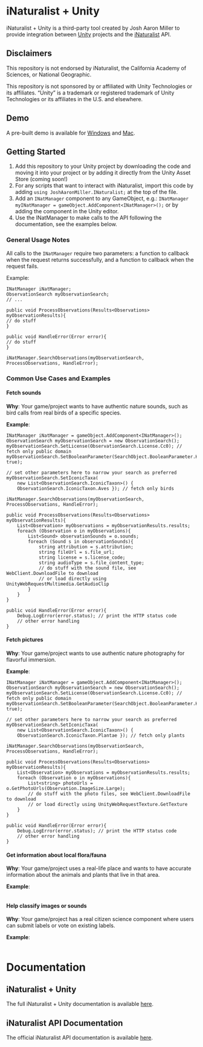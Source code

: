 # iNaturalist + Unity
iNaturalist + Unity is a third-party tool created by Josh Aaron Miller to provide integration between [Unity](https://unity.com/) projects and the [iNaturalist](https://www.inaturalist.org) API.

## Disclaimers
This repository is not endorsed by iNaturalist, the California Academy of Sciences, or National Geographic.

This repository is not sponsored by or affiliated with Unity Technologies or its affiliates. “Unity” is a trademark or registered trademark of Unity Technologies or its affiliates in the U.S. and elsewhere.

## Demo
A pre-built demo is available for [Windows](https://github.com/joshmiller17/iNatUnity/blob/main/WindowsBuild.zip) and [Mac](https://github.com/joshmiller17/iNatUnity/blob/main/iNatUnity.app.zip).

## Getting Started
1. Add this repository to your Unity project by downloading the code and moving it into your project or by adding it directly from the Unity Asset Store (coming soon!)
2. For any scripts that want to interact with iNaturalist, import this code by adding `using JoshAaronMiller.INaturalist;` at the top of the file.
3. Add an `INatManager` component to any GameObject, e.g.: `INatManager myINatManager = gameObject.AddComponent<INatManager>();` or by adding the component in the Unity editor.
4. Use the INatManager to make calls to the API following the documentation, see the examples below.

### General Usage Notes
All calls to the `INatManager` require two parameters: a function to callback when the request returns successfully, and a function to callback when the request fails.

Example:

```
INatManager iNatManager;
ObservationSearch myObservationSearch;
// ...

public void ProcessObservations(Results<Observations> myObservationResults){
// do stuff
}

public void HandleError(Error error){
// do stuff
}

iNatManager.SearchObservations(myObservationSearch, ProcessObservations, HandleError);
```


### Common Use Cases and Examples

#### Fetch sounds
**Why**: Your game/project wants to have authentic nature sounds, such as bird calls from real birds of a specific species.

**Example**:
```
INatManager iNatManager = gameObject.AddComponent<INatManager>();
ObservationSearch myObservationSearch = new ObservationSearch();
myObservationSearch.SetLicense(ObservationSearch.License.Cc0); // fetch only public domain
myObservationSearch.SetBooleanParameter(SearchObject.BooleanParameter.HasSounds, true);

// set other parameters here to narrow your search as preferred
myObservationSearch.SetIconicTaxa( 
    new List<ObservationSearch.IconicTaxon>() { 
    ObservationSearch.IconicTaxon.Aves }); // fetch only birds

iNatManager.SearchObservations(myObservationSearch, ProcessObservations, HandleError);

public void ProcessObservations(Results<Observations> myObservationResults){
    List<Observation> myObservations = myObservationResults.results;
    foreach (Observation o in myObservations){
        List<Sound> observationSounds = o.sounds;
        foreach (Sound s in observationSounds){
            string attribution = s.attribution;
            string fileUrl = s.file_url;
            string license = s.license_code;
            string audioType = s.file_content_type;
            // do stuff with the sound file, see WebClient.DownloadFile to download
            // or load directly using UnityWebRequestMultimedia.GetAudioClip
        }
    }
}

public void HandleError(Error error){
    Debug.LogError(error.status); // print the HTTP status code
    // other error handling
}

```

#### Fetch pictures
**Why**: Your game/project wants to use authentic nature photography for flavorful immersion.

**Example**:
```
INatManager iNatManager = gameObject.AddComponent<INatManager>();
ObservationSearch myObservationSearch = new ObservationSearch();
myObservationSearch.SetLicense(ObservationSearch.License.Cc0); // fetch only public domain
myObservationSearch.SetBooleanParameter(SearchObject.BooleanParameter.HasPhotos, true);

// set other parameters here to narrow your search as preferred
myObservationSearch.SetIconicTaxa( 
    new List<ObservationSearch.IconicTaxon>() { 
    ObservationSearch.IconicTaxon.Plantae }); // fetch only plants

iNatManager.SearchObservations(myObservationSearch, ProcessObservations, HandleError);

public void ProcessObservations(Results<Observations> myObservationResults){
    List<Observation> myObservations = myObservationResults.results;
    foreach (Observation o in myObservations){
        List<string> photoUrls = o.GetPhotoUrls(Observation.ImageSize.Large);
        // do stuff with the photo files, see WebClient.DownloadFile to download
        // or load directly using UnityWebRequestTexture.GetTexture
    }
}

public void HandleError(Error error){
    Debug.LogError(error.status); // print the HTTP status code
    // other error handling
}
```

#### Get information about local flora/fauna
**Why**: Your game/project uses a real-life place and wants to have accurate information about the animals and plants that live in that area.

**Example**:
```
```

#### Help classify images or sounds
**Why**: Your game/project has a real citizen science component where users can submit labels or vote on existing labels.

**Example**:
```
```


# Documentation

## iNaturalist + Unity
The full iNaturalist + Unity documentation is available [here](https://joshmiller17.github.io/iNatUnity/docs/api/JoshAaronMiller.INaturalist.html).


## iNaturalist API Documentation
The official iNaturalist API documentation is available [here](https://api.inaturalist.org/v1/docs/).
